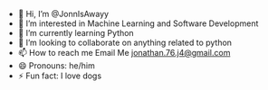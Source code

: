 - 👋 Hi, I’m @JonnIsAwayy
- 👀 I’m interested in Machine Learning and Software Development
- 🌱 I’m currently learning Python
- 💞️ I’m looking to collaborate on anything related to python
- 📫 How to reach me Email Me jonathan.76.j4@gmail.com
- 😄 Pronouns: he/him
- ⚡ Fun fact: I love dogs

<!---
JonnIsAwayy/JonnIsAwayy is a ✨ special ✨ repository because its `README.md` (this file) appears on your GitHub profile.
You can click the Preview link to take a look at your changes.
--->
